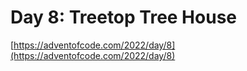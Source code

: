 # Day 8: Treetop Tree House

[https://adventofcode.com/2022/day/8](https://adventofcode.com/2022/day/8)
